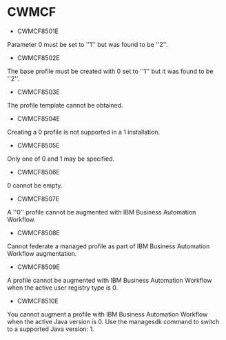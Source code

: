 # CWMCF

- CWMCF8501E

Parameter 0 must be set to ''1'' but was found to be ''2''.
- CWMCF8502E

The base profile must be created with 0 set to ''1'' but it was found to be ''2''.
- CWMCF8503E

The profile template cannot be obtained.
- CWMCF8504E

Creating a 0 profile is not supported in a 1 installation.
- CWMCF8505E

Only one of 0 and 1 may be specified.
- CWMCF8506E

0 cannot be empty.
- CWMCF8507E

A ''0'' profile cannot be augmented with IBM Business Automation Workflow.
- CWMCF8508E

Cannot federate a managed profile as part of IBM Business Automation Workflow augmentation.
- CWMCF8509E

A profile cannot be augmented with IBM Business Automation Workflow when the active user registry type is 0.
- CWMCF8510E

You cannot augment a profile with IBM Business Automation Workflow when the active Java version is 0. Use the managesdk command to switch to a supported Java version: 1.